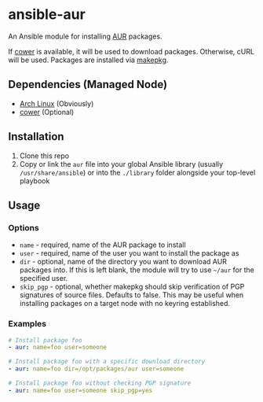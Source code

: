 # ansible-aur

An Ansible module for installing [AUR](https://aur.archlinux.org/) packages.

If [cower](https://github.com/falconindy/cower) is available, it will be used to
download packages. Otherwise, cURL will be used. Packages are installed via
[makepkg](https://wiki.archlinux.org/index.php/Makepkg).

## Dependencies (Managed Node)

* [Arch Linux](https://www.archlinux.org/) (Obviously)
* [cower](https://github.com/falconindy/cower) (Optional)

## Installation

1. Clone this repo
2. Copy or link the `aur` file into your global Ansible library (usually
   `/usr/share/ansible`) or into the `./library` folder alongside your top-level
   playbook

## Usage

### Options

* `name` - required, name of the AUR package to install
* `user` - required, name of the user you want to install the package as
* `dir` - optional, name of the directory you want to download AUR packages
  into. If this is left blank, the module will try to use `~/aur` for the
  specified user.
* `skip_pgp` - optional, whether makepkg should skip verification of PGP
  signatures of source files. Defaults to false. This may be useful when
  installing packages on a target node with no keyring established.

### Examples

```yaml
# Install package foo
- aur: name=foo user=someone

# Install package foo with a specific download directory
- aur: name=foo dir=/opt/packages/aur user=someone

# Install package foo without checking PGP signature
- aur: name=foo user=someone skip_pgp=yes
```
